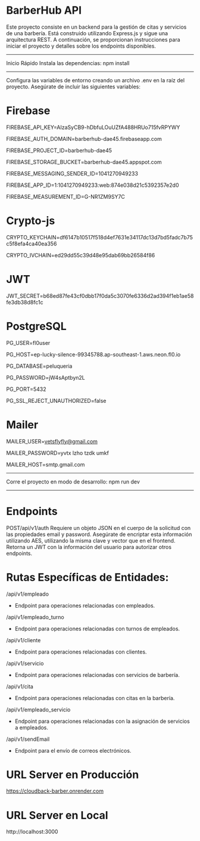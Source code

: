 # BarberHub API
Este proyecto consiste en un backend para la gestión de citas y servicios de una barbería. 
Está construido utilizando Express.js y sigue una arquitectura REST. A continuación, 
se proporcionan instrucciones para iniciar el proyecto y detalles sobre los endpoints disponibles.

-------------------------------
Inicio Rápido
Instala las dependencias:
npm install

--------------------------------
Configura las variables de entorno creando un archivo .env en la raíz del proyecto. 
Asegúrate de incluir las siguientes variables:
# Firebase
FIREBASE_API_KEY=AIzaSyCB9-hDbfuLOuUZfA488HRUo715fvRPYWY

FIREBASE_AUTH_DOMAIN=barberhub-dae45.firebaseapp.com

FIREBASE_PROJECT_ID=barberhub-dae45

FIREBASE_STORAGE_BUCKET=barberhub-dae45.appspot.com

FIREBASE_MESSAGING_SENDER_ID=1041270949233

FIREBASE_APP_ID=1:1041270949233:web:874e038d21c5392357e2d0

FIREBASE_MEASUREMENT_ID=G-NR1ZM9SY7C

# Crypto-js
CRYPTO_KEYCHAIN=df6147b10517f518d4ef7631e34117dc13d7bd5fadc7b75c5f8efa4ca40ea356

CRYPTO_IVCHAIN=ed29dd55c39d48e95dab69bb26584f86

# JWT
JWT_SECRET=b68ed87fe43cf0dbb17f0da5c3070fe6336d2ad394f1eb1ae58fe3db38d8fc1c

# PostgreSQL
PG_USER=fl0user

PG_HOST=ep-lucky-silence-99345788.ap-southeast-1.aws.neon.fl0.io

PG_DATABASE=peluqueria

PG_PASSWORD=jW4sAptbyn2L

PG_PORT=5432

PG_SSL_REJECT_UNAUTHORIZED=false

# Mailer
MAILER_USER=vetsflyfly@gmail.com

MAILER_PASSWORD=yvtx lzho tzdk umkf

MAILER_HOST=smtp.gmail.com

--------------------------------
Corre el proyecto en modo de desarrollo:
npm run dev

--------------------------------
# Endpoints

POST/api/v1/auth
  Requiere un objeto JSON en el cuerpo de la solicitud con las propiedades email y password. 
  Asegúrate de encriptar esta información utilizando AES, utilizando la misma clave y vector que en el frontend. 
  Retorna un JWT con la información del usuario para autorizar otros endpoints.
  
# Rutas Específicas de Entidades:

/api/v1/empleado
 - Endpoint para operaciones relacionadas con empleados.
   
/api/v1/empleado_turno
 - Endpoint para operaciones relacionadas con turnos de empleados.

/api/v1/cliente
 - Endpoint para operaciones relacionadas con clientes.
   
/api/v1/servicio
 - Endpoint para operaciones relacionadas con servicios de barbería.
   
/api/v1/cita
 - Endpoint para operaciones relacionadas con citas en la barbería.
   
/api/v1/empleado_servicio
 - Endpoint para operaciones relacionadas con la asignación de servicios a empleados.
   
/api/v1/sendEmail
 - Endpoint para el envío de correos electrónicos.
   
# URL Server en Producción
https://cloudback-barber.onrender.com
# URL Server en Local
http://localhost:3000
